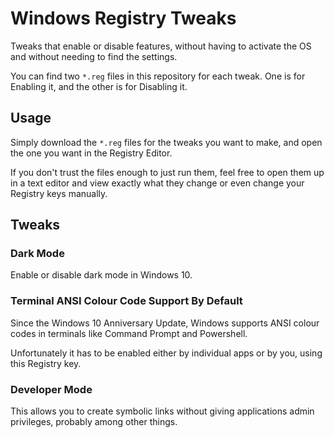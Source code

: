 # Windows Registry Tweaks
Tweaks that enable or disable features, without having to activate
the OS and without needing to find the settings.

You can find two `*.reg` files in this repository for each tweak. One
is for Enabling it, and the other is for Disabling it.

## Usage
Simply download the `*.reg` files for the tweaks you want to make, and
open the one you want in the Registry Editor.

If you don't trust the files enough to just run them, feel free to open
them up in a text editor and view exactly what they change or even
change your Registry keys manually.

## Tweaks
### Dark Mode
Enable or disable dark mode in Windows 10.

### Terminal ANSI Colour Code Support By Default
Since the Windows 10 Anniversary Update, Windows supports ANSI colour
codes in terminals like Command Prompt and Powershell.

Unfortunately it has to be enabled either by individual apps or by you,
using this Registry key.

### Developer Mode
This allows you to create symbolic links without giving applications
admin privileges, probably among other things.
